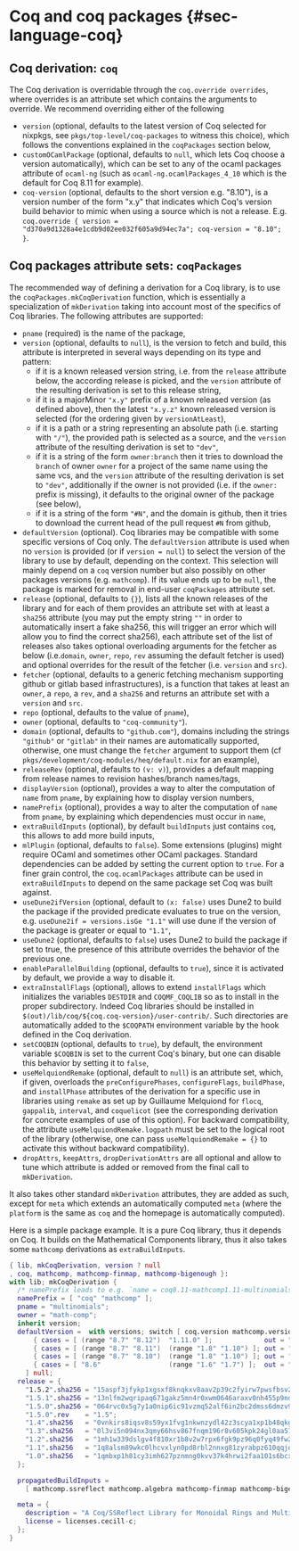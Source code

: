 # Coq and coq packages {#sec-language-coq}

## Coq derivation: `coq`

The Coq derivation is overridable through the `coq.override overrides`, where overrides is an attribute set which contains the arguments to override. We recommend overriding either of the following

* `version` (optional, defaults to the latest version of Coq selected for nixpkgs, see `pkgs/top-level/coq-packages` to witness this choice), which follows the conventions explained in the `coqPackages` section below,
* `customOCamlPackage` (optional, defaults to `null`, which lets Coq choose a version automatically), which can be set to any of the ocaml packages attribute of `ocaml-ng` (such as `ocaml-ng.ocamlPackages_4_10` which is the default for Coq 8.11 for example).
* `coq-version` (optional, defaults to the short version e.g. "8.10"), is a version number of the form "x.y" that indicates which Coq's version build behavior to mimic when using a source which is not a release. E.g. `coq.override { version = "d370a9d1328a4e1cdb9d02ee032f605a9d94ec7a"; coq-version = "8.10"; }`.

## Coq packages attribute sets: `coqPackages`

The recommended way of defining a derivation for a Coq library, is to use the `coqPackages.mkCoqDerivation` function, which is essentially a specialization of `mkDerivation` taking into account most of the specifics of Coq libraries. The following attributes are supported:

* `pname` (required) is the name of the package,
* `version` (optional, defaults to `null`), is the version to fetch and build,
  this attribute is interpreted in several ways depending on its type and pattern:
  * if it is a known released version string, i.e. from the `release` attribute below, the according release is picked, and the `version` attribute of the resulting derivation is set to this release string,
  * if it is a majorMinor `"x.y"` prefix of a known released version (as defined above), then the latest `"x.y.z"` known released version is selected (for the ordering given by `versionAtLeast`),
  * if it is a path or a string representing an absolute path (i.e. starting with `"/"`), the provided path is selected as a source, and the `version` attribute of the resulting derivation is set to `"dev"`,
  * if it is a string of the form `owner:branch` then it tries to download the `branch` of owner `owner` for a project of the same name using the same vcs, and the `version` attribute of the resulting derivation is set to `"dev"`, additionally if the owner is not provided (i.e. if the `owner:` prefix is missing), it defaults to the original owner of the package (see below),
  * if it is a string of the form `"#N"`, and the domain is github, then it tries to download the current head of the pull request `#N` from github,
* `defaultVersion` (optional). Coq libraries may be compatible with some specific versions of Coq only. The `defaultVersion` attribute is used when no `version` is provided (or if `version = null`) to select the version of the library to use by default, depending on the context. This selection will mainly depend on a `coq` version number but also possibly on other packages versions (e.g. `mathcomp`). If its value ends up to be `null`, the package is marked for removal in end-user `coqPackages` attribute set.
* `release` (optional, defaults to `{}`), lists all the known releases of the library and for each of them provides an attribute set with at least a `sha256` attribute (you may put the empty string `""` in order to automatically insert a fake sha256, this will trigger an error which will allow you to find the correct sha256), each attribute set of the list of releases also takes optional overloading arguments for the fetcher as below (i.e.`domain`, `owner`, `repo`, `rev` assuming the default fetcher is used) and optional overrides for the result of the fetcher (i.e. `version` and `src`).
* `fetcher` (optional, defaults to a generic fetching mechanism supporting github or gitlab based infrastructures), is a function that takes at least an `owner`, a `repo`, a `rev`, and a `sha256` and returns an attribute set with a `version` and `src`.
* `repo` (optional, defaults to the value of `pname`),
* `owner` (optional, defaults to `"coq-community"`).
* `domain` (optional, defaults to `"github.com"`), domains including the strings `"github"` or `"gitlab"` in their names are automatically supported, otherwise, one must change the `fetcher` argument to support them (cf `pkgs/development/coq-modules/heq/default.nix` for an example),
* `releaseRev` (optional, defaults to `(v: v)`), provides a default mapping from release names to revision hashes/branch names/tags,
* `displayVersion` (optional), provides a way to alter the computation of `name` from `pname`, by explaining how to display version numbers,
* `namePrefix` (optional), provides a way to alter the computation of `name` from `pname`, by explaining which dependencies must occur in `name`,
* `extraBuildInputs` (optional), by default `buildInputs` just contains `coq`, this allows to add more build inputs,
* `mlPlugin` (optional, defaults to `false`). Some extensions (plugins) might require OCaml and sometimes other OCaml packages. Standard dependencies can be added by setting the current option to `true`. For a finer grain control, the `coq.ocamlPackages` attribute can be used in `extraBuildInputs` to depend on the same package set Coq was built against.
* `useDune2ifVersion` (optional, default to `(x: false)` uses Dune2 to build the package if the provided predicate evaluates to true on the version, e.g. `useDune2if = versions.isGe "1.1"`  will use dune if the version of the package is greater or equal to `"1.1"`,
* `useDune2` (optional, defaults to `false`) uses Dune2 to build the package if set to true, the presence of this attribute overrides the behavior of the previous one.
* `enableParallelBuilding` (optional, defaults to `true`), since it is activated by default, we provide a way to disable it.
* `extraInstallFlags` (optional), allows to extend `installFlags` which initializes the variables `DESTDIR` and `COQMF_COQLIB` so as to install in the proper subdirectory. Indeed Coq libraries should be installed in `$(out)/lib/coq/${coq.coq-version}/user-contrib/`. Such directories are automatically added to the `$COQPATH` environment variable by the hook defined in the Coq derivation.
* `setCOQBIN` (optional, defaults to `true`), by default, the environment variable `$COQBIN` is set to the current Coq's binary, but one can disable this behavior by setting it to `false`,
* `useMelquiondRemake` (optional, default to `null`) is an attribute set, which, if given, overloads the `preConfigurePhases`, `configureFlags`, `buildPhase`, and `installPhase` attributes of the derivation for a specific use in libraries using `remake` as set up by Guillaume Melquiond for `flocq`, `gappalib`, `interval`, and `coquelicot` (see the corresponding derivation for concrete examples of use of this option). For backward compatibility, the attribute `useMelquiondRemake.logpath` must be set to the logical root of the library (otherwise, one can pass `useMelquiondRemake = {}` to activate this without backward compatibility).
* `dropAttrs`, `keepAttrs`, `dropDerivationAttrs` are all optional and allow to tune which attribute is added or removed from the final call to `mkDerivation`.

It also takes other standard `mkDerivation` attributes, they are added as such, except for `meta` which extends an automatically computed `meta` (where the `platform` is the same as `coq` and the homepage is automatically computed).

Here is a simple package example. It is a pure Coq library, thus it depends on Coq. It builds on the Mathematical Components library, thus it also takes some `mathcomp` derivations as `extraBuildInputs`.

```nix
{ lib, mkCoqDerivation, version ? null
, coq, mathcomp, mathcomp-finmap, mathcomp-bigenough }:
with lib; mkCoqDerivation {
  /* namePrefix leads to e.g. `name = coq8.11-mathcomp1.11-multinomials-1.5.2` */
  namePrefix = [ "coq" "mathcomp" ];
  pname = "multinomials";
  owner = "math-comp";
  inherit version;
  defaultVersion =  with versions; switch [ coq.version mathcomp.version ] [
      { cases = [ (range "8.7" "8.12")  "1.11.0" ];             out = "1.5.2"; }
      { cases = [ (range "8.7" "8.11")  (range "1.8" "1.10") ]; out = "1.5.0"; }
      { cases = [ (range "8.7" "8.10")  (range "1.8" "1.10") ]; out = "1.4"; }
      { cases = [ "8.6"                 (range "1.6" "1.7") ];  out = "1.1"; }
    ] null;
  release = {
    "1.5.2".sha256 = "15aspf3jfykp1xgsxf8knqkxv8aav2p39c2fyirw7pwsfbsv2c4s";
    "1.5.1".sha256 = "13nlfm2wqripaq671gakz5mn4r0xwm0646araxv0nh455p9ndjs3";
    "1.5.0".sha256 = "064rvc0x5g7y1a0nip6ic91vzmq52alf6in2bc2dmss6dmzv90hw";
    "1.5.0".rev    = "1.5";
    "1.4".sha256   = "0vnkirs8iqsv8s59yx1fvg1nkwnzydl42z3scya1xp1b48qkgn0p";
    "1.3".sha256   = "0l3vi5n094nx3qmy66hsv867fnqm196r8v605kpk24gl0aa57wh4";
    "1.2".sha256   = "1mh1w339dslgv4f810xr1b8v2w7rpx6fgk9pz96q0fyq49fw2xcq";
    "1.1".sha256   = "1q8alsm89wkc0lhcvxlyn0pd8rbl2nnxg81zyrabpz610qqjqc3s";
    "1.0".sha256   = "1qmbxp1h81cy3imh627pznmng0kvv37k4hrwi2faa101s6bcx55m";
  };

  propagatedBuildInputs =
    [ mathcomp.ssreflect mathcomp.algebra mathcomp-finmap mathcomp-bigenough ];

  meta = {
    description = "A Coq/SSReflect Library for Monoidal Rings and Multinomials";
    license = licenses.cecill-c;
  };
}
```
